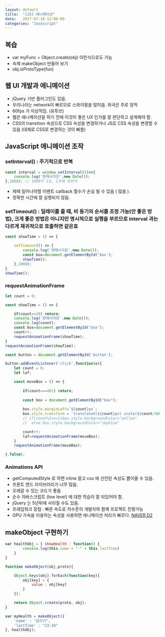 ```yaml
---
layout: default
title:  "[JS] 애니메이션"
date:   2017-07-18 12:00:00
categories: "Javascript"
---
```



## 복습
* var myFunc = Object.create(obj) 이런식으로도 가능
* 숙제 makeObject 만들어 보기
* obj.isProtoType(fun)

## 웹 UI 개발과 에니메이션
* jQuery 기반 플러그인도 있음.
* 우리나라는 network이 빠르므로 스와이핑을 많이씀. 외국은 주로 정적
* 60fps 가 이상적임. (유투브)
* 웹은 애니메이션을 하기 전에 이것이 좋은 UX 인가를 잘 판단하고 설계해야 함.
* CSS의 transition 속성으로 CSS 속성을 변경하거나 JS로 CSS 속성을 변경할 수 있음 (대체로 CSS로 변경하는 것이 빠름) 

## JavaScript 애니메이션 조작 

### setInterval() : 주기적으로 반복

```javascript
const interval = window.setInterval(()=>{
	console.log('현재시각은',new Date());
},1000); // 1000이 1초, 1초에 한번씩
```

* 제때 일어나야할 이벤트 callback 함수가 손실 될 수 있음 ( 많음 ).
* 정확한 시간에 잘 실행되지 않음.

### setTimeout() : 딜레이를 줄 때, 비 동기의 순서를 조정 가능(안 좋은 방법), 크게 좋은 방법은 아니지만 명시적으로 실행을 부르므로 interval 과는 다르게 재귀적으로 호출하면 같은효

```javascript
const showTime = () => {

	setTimeout(() => {
		console.log('현재시각은',new Date());
		const box=document.getElementById('box');
		showTime();
	},1000);	
}
showTime();
```

### requestAnimationFrame

```javascript
let count = 0;

const showTime = () => {

	if(count>=20) return;
	console.log('현재시각은',new Date());
	console.log(count);
	const box=document.getElementById('box');
	count++;
	requestAnimationFrame(showTime);
}
requestAnimationFrame(showTime);
```

```javascript
const button = document.getElementById('button');

button.addEventListener('click',function(e){
	let count = 0;
	let laf;

	const moveBox = () => {
		
		if(count===401) return;
		
		const box = document.getElementById("box");
		
		box.style.marginLeft=`${count}px`;
		box.style.transform = `translateX(${count}px) scale(${count/400}) rotate(${(count/400)*3600*5}deg)`;
		// if(count%2===1)box.style.backgroundColor="yellow"
		// 	else box.style.backgroundColor="skyblue"

		count++;
		laf=requestAnimationFrame(moveBox);
	}
	requestAnimationFrame(moveBox);

},false);
```

### Animations API
* getComputedStyle 로 하면 inline 말고 css 에 선언된 속성도 뽑아올 수 있음.
* 프론트 엔드 라이브러리가 너무 많음.
* 오래갈 수 있는 코드가 좋음
* 순수 자바스크립트 (low level) 에 대한 학습이 잘 되있어야 함.
* jQuery 는 5년뒤에 사라질 수도 있음.
* 프레임워크 장점 : 빠른 속도로 저수준의 개발자와 함께 프로젝트 진행가능
* GPU 가속을 이용하는 속성을 사용하면 애니메이션 처리가 빠르다.
 [NAVER D2](http://d2.naver.com/helloworld/2061385)


## makeObject 구현하기

```javascript
var healthObj = { showHealth : function() {
		console.log(this.name + "-" + this.lastTime)  
 	}
}

function makeObject(obj,proto){

	Object.keys(obj).forEach(function(key){ 
		obj[key] = {
			value : obj[key]
		}
    });

	return Object.create(proto, obj);
}

var myHealth = makeObject({
	'name' : "달리기",
	'lastTime' : "23:10"
}, healthObj);
```

